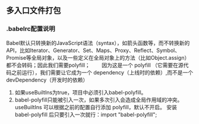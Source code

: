 ## 多入口文件打包

###  

 







### .babelrc配置说明
Babel默认只转换新的JavaScript语法（syntax），如箭头函数等，而不转换新的API，比如Iterator、Generator、Set、Maps、Proxy、Reflect、Symbol、Promise等全局对象，以及一些定义在全局对象上的方法（比如Object.assign）都不会转码；因此我们需要polyfill；
       因为这是一个 polyfill （它需要在源代码之前运行），我们需要让它成为一个 dependency（上线时的依赖）,而不是一个 devDependency（开发时的依赖）

 
1. 如果useBuiltIns为true，项目中必须引入babel-polyfill。
2. babel-polyfill只能被引入一次，如果多次引入会造成全局作用域的冲突。
useBuiltIns 可以根据之前的配置自行添加 polyfill，默认不开启。
安装 babel-polyfill 后只要引入一次就行：import "babel-polyfill";